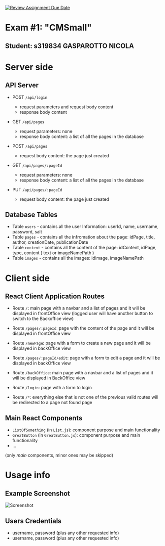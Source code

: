 [![Review Assignment Due Date](https://classroom.github.com/assets/deadline-readme-button-24ddc0f5d75046c5622901739e7c5dd533143b0c8e959d652212380cedb1ea36.svg)](https://classroom.github.com/a/_XpznRuT)
# Exam #1: "CMSmall"

## Student: s319834 GASPAROTTO NICOLA 

# Server side

## API Server

- POST `/api/login`
  - request parameters and request body content
  - response body content


- GET `/api/pages`
  - request parameters: none
  - response body content: a list of all the pages in the database
- POST `/api/pages`
  - request body content: the page just created 


- GET `/api/pages/:pageId`
  - request parameters: none
  - response body content: a list of all the pages in the database
- PUT `/api/pages/:pageId`
  - request body content: the page just created 



## Database Tables

- Table `users` - contains all the user Information: userId, name, username, password, salt
- Table `pages` - contains all the infromation about the page: idPage, title, author, creationDate, publicationDate
- Table `content` - contains all the content of the page: idContent, idPage, type, content ( text or imageNamePath )
- Table `images` - contains all the images: idImage, imageNamePath

# Client side


## React Client Application Routes

- Route `/`: main page with a navbar and a list of pages and it will be displayed in frontOffice view 
             (logged user will have another button to switch to the Backoffice view)

- Route `/pages/:pageId`: page with the content of the page and it will be displayed in frontOffice view 
- Route `/newPage`: page with a form to create a new page and it will be displayed in backOffice view
- Route `/pages/:pageId/edit`: page with a form to edit a page and it will be displayed in backOffice view 
- Route `/backOffice`: main page with a navbar and a list of pages and it will be displayed in BackOffice view 

- Route `/login`: page with a form to login
- Route `/*`: everything else that is not one of the previous valid routes will be redirected to a page not found page
## Main React Components

- `ListOfSomething` (in `List.js`): component purpose and main functionality
- `GreatButton` (in `GreatButton.js`): component purpose and main functionality
- ...

(only _main_ components, minor ones may be skipped)

# Usage info

## Example Screenshot

![Screenshot](./img/screenshot.jpg)

## Users Credentials

- username, password (plus any other requested info)
- username, password (plus any other requested info)

